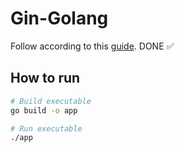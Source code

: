 # Gin-Golang

Follow according to this [guide](https://semaphore.io/community/tutorials/building-go-web-applications-and-microservices-using-gin). DONE :white_check_mark:

## How to run

```bash
# Build executable
go build -o app

# Run executable
./app
```

